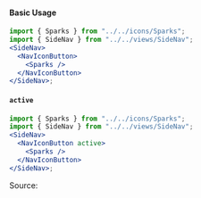 #### Basic Usage

```jsx
import { Sparks } from "../../icons/Sparks";
import { SideNav } from "../../views/SideNav";
<SideNav>
  <NavIconButton>
    <Sparks />
  </NavIconButton>
</SideNav>;
```

#### `active`

```jsx
import { Sparks } from "../../icons/Sparks";
import { SideNav } from "../../views/SideNav";
<SideNav>
  <NavIconButton active>
    <Sparks />
  </NavIconButton>
</SideNav>;
```

Source:

```js { "file": "./NavIconButton.js" }
```

